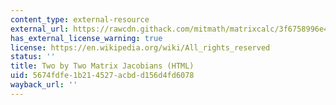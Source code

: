 ```yaml
---
content_type: external-resource
external_url: https://rawcdn.githack.com/mitmath/matrixcalc/3f6758996e40c5c1070279f89f7f65e76e08003d/notes/2x2Jacobians.jl.html
has_external_license_warning: true
license: https://en.wikipedia.org/wiki/All_rights_reserved
status: ''
title: Two by Two Matrix Jacobians (HTML)
uid: 5674fdfe-1b21-4527-acbd-d156d4fd6078
wayback_url: ''
---
```

